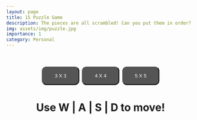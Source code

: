 ```yaml
---
layout: page
title: 15 Puzzle Game
description: The pieces are all scrambled! Can you put them in order?
img: assets/img/puzzle.jpg
importance: 1
category: Personal
---
```


<canvas id="game"></canvas>
<br>
<p class="btnwrap">
    <button id="3puzzle">3 X 3</button>
    <button id="4puzzle">4 X 4</button> 
    <button id="5puzzle">5 X 5</button>
</p>
<h1 id="moves"></h1>
<h1 id="gameInfo">Use W | A | S | D to move!</h1>

<style>
    h1{
        justify-content: center;
        text-align: center;
    }
    .btnwrap {
        text-align: center;
    }
    #game{
        box-shadow: 10px 10px 15px black;
        padding-left: 0;
        padding-right: 0;
        margin-left: auto;
        margin-right: auto;
        display: block;
    }
    button{
        background-color: #555555;
        color: white;
        padding: 15px 32px;
        display: inline-block;
        margin: 4px 2px;
        cursor: pointer;
        border-radius: 12px;
        transition-duration: 0.2s;
    }
    button:hover {
        background-color: #FFFFFF;
        color: black;
    }
    button:active {
        background-color: #FFFFFF;
        box-shadow: 0 5px #666;
        -webkit-border-radius: 12px #666;
        -moz-border-radius: 12px #666;
        border-radius: 12px;
        transform: translateY(4px);
    }
</style>

<script src="./game.js" type=module></script>